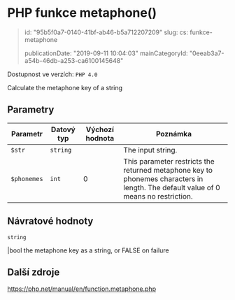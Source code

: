 PHP funkce metaphone()
======================

> id: "95b5f0a7-0140-41bf-ab46-b5a712207209"
> slug:
> 	cs: funkce-metaphone
> 
> publicationDate: "2019-09-11 10:04:03"
> mainCategoryId: "0eeab3a7-a54b-46db-a253-ca6100145648"

Dostupnost ve verzích: `PHP 4.0`

Calculate the metaphone key of a string


Parametry
--------------

| Parametr | Datový typ | Výchozí hodnota | Poznámka |
|-----|-----|-----|-----|
| `$str` | `string` |  | The input string. |
| `$phonemes` | `int` | 0 | This parameter restricts the returned metaphone key to phonemes characters in length. The default value of 0 means no restriction. |


Návratové hodnoty
----------------

`string`

|bool the metaphone key as a string, or FALSE on failure

Další zdroje
------------

https://php.net/manual/en/function.metaphone.php
